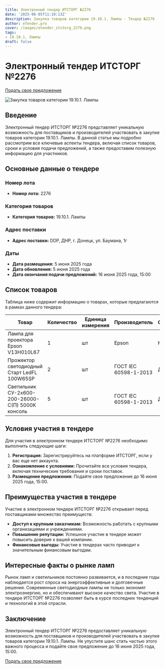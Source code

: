 ```yaml
---
title: Электронный тендер ИТСТОРГ №2276
date: '2025-06-05T11:10:13Z'
description: Закупка товаров категории 19.10.1. Лампы - Тендер №2276
author: eTender.pro
cover: /images/etender_itstorg_2276.png
tags:
- 19.10.1. Лампы
draft: false
---
```

# Электронный тендер ИТСТОРГ №2276

[Подать свое предложение](https://itstorg.ru/tender-2276?utm_source=etender)

![Закупка товаров категории 19.10.1. Лампы](/images/etender_itstorg_2276.png)

## Введение

Электронный тендер ИТСТОРГ №2276 представляет уникальную возможность для поставщиков и производителей участвовать в закупке товаров категории 19.10.1. Лампы. В данной статье мы подробно рассмотрим все ключевые аспекты тендера, включая список товаров, сроки и условия подачи предложений, а также предоставим полезную информацию для участников.

## Основные данные о тендере

### Номер лота

- **Номер лота:** 2276

### Категория товаров

- **Категория товаров:** 19.10.1. Лампы

### Адрес поставки

- **Адрес поставки:** DDP, ДНР, г. Донецк, ул. Баумана, 1г

### Даты

- **Дата размещения:** 5 июня 2025 года
- **Дата обновления:** 5 июня 2025 года
- **Дата окончания подачи предложений:** 16 июня 2025 года, 15:00

## Список товаров

Таблица ниже содержит информацию о товарах, которые предлагаются в рамках данного тендера:

| Товар | Количество | Единица измерения | Производитель | Сертификация |
|-------|------------|-------------------|----------------|--------------|
| Лампа для проектора Epson V13H010L67 | 1 | шт | Epson | Нет |
| Прожектор светодиодный Старт LedFL 100W65SP | 2 | шт | ГОСТ IEC 60598-1-2013 | Да |
| Светильник СУ-2х600-200-26000-С(П) 5000К консоль | 5 | шт | ГОСТ IEC 60598-1-2013 | Да |

## Условия участия в тендере

Для участия в электронном тендере ИТСТОРГ №2276 необходимо выполнить следующие шаги:

1. **Регистрация:** Зарегистрируйтесь на платформе ИТСТОРГ, если у вас еще нет аккаунта.
2. **Ознакомление с условиями:** Прочитайте все условия тендера, включая технические требования и сроки поставок.
3. **Размещение предложения:** Подайте свое предложение до 16 июня 2025 года, 15:00.

## Преимущества участия в тендере

Участие в электронном тендере ИТСТОРГ №2276 открывает перед поставщиками множество преимуществ:

- **Доступ к крупным заказчикам:** Возможность работать с крупными организациями и учреждениями.
- **Повышение репутации:** Успешное участие в тендере может повысить доверие к вашей компании.
- **Финансовые выгоды:** Участие в тендерах часто приводит к значительным финансовым выгодам.

## Интересные факты о рынке ламп

Рынок ламп и светильников постоянно развивается, и в последние годы наблюдается рост спроса на энергоэффективные и долговечные решения. Современные светодиодные лампы не только экономят электроэнергию, но и обеспечивают высокое качество света. Участие в тендере ИТСТОРГ №2276 позволяет быть в курсе последних тенденций и технологий в этой отрасли.

## Заключение

Электронный тендер ИТСТОРГ №2276 предоставляет уникальную возможность для поставщиков и производителей участвовать в закупке товаров категории 19.10.1. Лампы. Не упустите шанс стать частью этого важного процесса и подайте свое предложение до 16 июня 2025 года, 15:00.

[Подать свое предложение](https://itstorg.ru/tender-2276?utm_source=etender)
